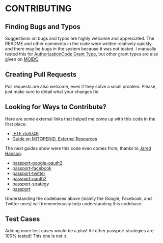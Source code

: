 # CONTRIBUTING

## Finding Bugs and Typos

Suggestions on bugs and typos are highly welcome and appreciated. The README and other comments in the code were written relatively quickly, and there may be bugs in the system because it was not tested. 
I manually tested this for [AuthorizationCode Grant Type](https://tools.ietf.org/html/rfc6749#section-4.1), but other grant types are also given on [MOIDC](https://oidc.mit.edu/). 

## Creating Pull Requests

Pull requests are also welcome, even if they solve a small problem. Please, just make sure to detail what your changes fix.

## Looking for Ways to Contribute?

Here are some external links that helped me come up with this code in the first place:

- [IETF rfc6749](https://tools.ietf.org/html/rfc6749)
- [Guide on MITOPENID, External Resources](https://github.com/robertvunabandi/guide-on-mitopenid#understanding-how-oauth-20-works)

The next guides show were this code even comes from, thanks to [Jared Hanson](https://github.com/jaredhanson):

- [passport-google-oauth2](https://github.com/jaredhanson/passport-google-oauth2)
- [passport-facebook](https://github.com/jaredhanson/passport-facebook)
- [passport-twitter](https://github.com/jaredhanson/passport-twitter)
- [passport-oauth2](https://github.com/jaredhanson/passport-oauth2)
- [passport-strategy](https://github.com/jaredhanson/passport-strategy)
- [passport](https://github.com/jaredhanson/passport)

Understanding the codebases above (mainly the Google, Facebook, and Twitter ones) will tremendeously help understanding this codebase.

## Test Cases

Adding more test cases would be a plus! All other passport strategies are 100% tested! This one is not :(.
